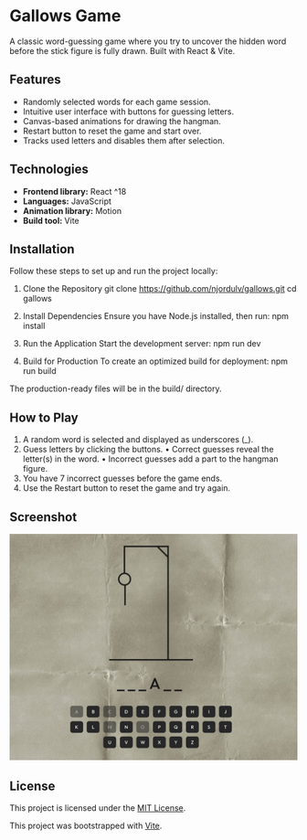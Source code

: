 # Gallows Game

A classic word-guessing game where you try to uncover the hidden word before the stick figure is fully drawn.
Built with React & Vite.

## Features

- Randomly selected words for each game session.
- Intuitive user interface with buttons for guessing letters.
- Canvas-based animations for drawing the hangman.
- Restart button to reset the game and start over.
- Tracks used letters and disables them after selection.

## Technologies

- **Frontend library:** React ^18
- **Languages:** JavaScript
- **Animation library:** Motion
- **Build tool:** Vite

## Installation

Follow these steps to set up and run the project locally:

1. Clone the Repository
   git clone https://github.com/njordulv/gallows.git
   cd gallows

2. Install Dependencies
   Ensure you have Node.js installed, then run:
   npm install

3. Run the Application
   Start the development server:
   npm run dev

4. Build for Production
   To create an optimized build for deployment:
   npm run build

The production-ready files will be in the build/ directory.

## How to Play

1. A random word is selected and displayed as underscores (\_).
2. Guess letters by clicking the buttons.
   • Correct guesses reveal the letter(s) in the word.
   • Incorrect guesses add a part to the hangman figure.
3. You have 7 incorrect guesses before the game ends.
4. Use the Restart button to reset the game and try again.

## Screenshot

![Gallows Game Screenshot](./public/screenshot.jpg)

## License

This project is licensed under the [MIT License](LICENSE).

This project was bootstrapped with [Vite](https://vite.dev/).
